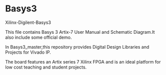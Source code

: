 # Basys3
Xilinx-Digilent-Basys3

This file contains Basys 3 Artix-7 User Manual and Schematic Diagram.It also include some official demo.

In Basys3_master,this repository provides Digital Design Libraries and Projects for Vivado IP.

The board features an Artix series 7 Xilinx FPGA and is an ideal platform for low cost teaching and student projects.
